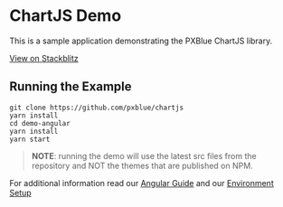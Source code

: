 # ChartJS Demo
This is a sample application demonstrating the PXBlue ChartJS library.

[View on Stackblitz](https://stackblitz.com/github/pxblue/chartjs/tree/master/demo-angular)

## Running the Example
```
git clone https://github.com/pxblue/chartjs
yarn install
cd demo-angular
yarn install
yarn start
```
> **NOTE**: running the demo will use the latest src files from the repository and NOT the themes that are published on NPM.

For additional information read our [Angular Guide](https://pxblue.github.io/development/frameworks-web/angular) and our [Environment Setup](https://pxblue.github.io/development/environment)